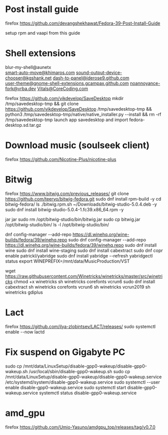 # Post install guide
firefox https://github.com/devangshekhawat/Fedora-39-Post-Install-Guide

setup rpm and vaapi from this guide


# Shell extensions
blur-my-shell@aunetx               
smart-auto-move@khimaros.com
sound-output-device-chooser@kgshank.net
dash-to-panel@jderose9.github.com  
user-theme@gnome-shell-extensions.gcampax.github.com
noannoyance-fork@vrba.dev
Vitals@CoreCoding.com

firefox https://github.com/vikdevelop/SaveDesktop
mkdir /tmp/savedesktop-tmp  && git clone https://github.com/vikdevelop/SaveDesktop /tmp/savedesktop-tmp && python3 /tmp/savedesktop-tmp/native/native_installer.py --install && rm -rf /tmp/savedesktop-tmp
launch app savedesktop and import fedora-desktop.sd.tar.gz

# Download music (soulseek client)
firefox https://github.com/Nicotine-Plus/nicotine-plus

# Bitwig
firefox https://www.bitwig.com/previous_releases/
git clone https://github.com/teervo/bitwig-fedora.git
sudo dnf install rpm-build -y
cd bitwig-fedora/
ls
./bitwig.rpm.sh ~/Downloads/bitwig-studio-5.0.4.deb -y
sudo dnf install bitwig-studio-5.0.4-1.fc39.x86_64.rpm -y

jar jar
sudo rm /opt/bitwig-studio/bin/bitwig.jar 
sudo cp bitwig.jar /opt/bitwig-studio/bin/
ls -l /opt/bitwig-studio/bin/

dnf config-manager --add-repo https://dl.winehq.org/wine-builds/fedora/39/winehq.repo
sudo dnf config-manager --add-repo https://dl.winehq.org/wine-builds/fedora/39/winehq.repo
sudo dnf install wine
sudo dnf install wine-staging
sudo dnf install cabextract
sudo dnf copr enable patrickl/yabridge
sudo dnf install yabridge --refresh
yabridgectl status
export WINEPREFIX=/mnt/data/MusicProduction/VST

wget  https://raw.githubusercontent.com/Winetricks/winetricks/master/src/winetricks
chmod +x winetricks
sh winetricks corefonts vcrun6 
sudo dnf install cabextract
sh winetricks corefonts vcrun6 
sh winetricks vcrun2019
sh winetricks gdiplus

# Lact
firefox https://github.com/ilya-zlobintsev/LACT/releases/
sudo systemctl enable --now lactd

# Fix suspend on Gigabyte PC
sudo cp /mnt/data/LinuxSetup/disable-gpp0-wakeup/disable-gpp0-wakeup.sh /usr/local/sbin/disable-gpp0-wakeup.sh
sudo cp /mnt/data/LinuxSetup/disable-gpp0-wakeup/disable-gpp0-wakeup.service /etc/systemd/system/disable-gpp0-wakeup.service
sudo systemctl --user enable disable-gpp0-wakeup.service
sudo systemctl start disable-gpp0-wakeup.service
systemctl status disable-gpp0-wakeup.service

# amd_gpu
firefox https://github.com/Umio-Yasuno/amdgpu_top/releases/tag/v0.7.0
